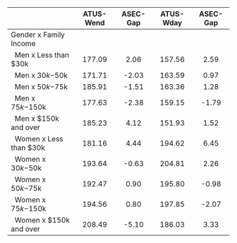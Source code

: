
|                      |    ATUS-Wend |     ASEC-Gap |    ATUS-Wday |     ASEC-Gap |
| -------------------- | :----------: | :----------: | :----------: | :----------: |
| Gender x Family Income |              |              |              |              |
| &nbsp;&nbsp;Men x Less than $30k |       177.09 |         2.06 |       157.56 |         2.59 |
| &nbsp;&nbsp;Men x $30k-$50k |       171.71 |        -2.03 |       163.59 |         0.97 |
| &nbsp;&nbsp;Men x $50k-$75k |       185.91 |        -1.51 |       163.36 |         1.28 |
| &nbsp;&nbsp;Men x $75k-$150k |       177.63 |        -2.38 |       159.15 |        -1.79 |
| &nbsp;&nbsp;Men x $150k and over |       185.23 |         4.12 |       151.93 |         1.52 |
| &nbsp;&nbsp;Women x Less than $30k |       181.16 |         4.44 |       194.62 |         6.45 |
| &nbsp;&nbsp;Women x $30k-$50k |       193.64 |        -0.63 |       204.81 |         2.26 |
| &nbsp;&nbsp;Women x $50k-$75k |       192.47 |         0.90 |       195.80 |        -0.98 |
| &nbsp;&nbsp;Women x $75k-$150k |       194.56 |         0.80 |       197.85 |        -2.07 |
| &nbsp;&nbsp;Women x $150k and over |       208.49 |        -5.10 |       186.03 |         3.33 |


